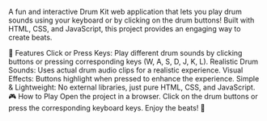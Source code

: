 A fun and interactive Drum Kit web application that lets you play drum sounds using your keyboard or by clicking on the drum buttons! Built with HTML, CSS, and JavaScript, this project provides an engaging way to create beats.

🎵 Features
Click or Press Keys: Play different drum sounds by clicking buttons or pressing corresponding keys (W, A, S, D, J, K, L).
Realistic Drum Sounds: Uses actual drum audio clips for a realistic experience.
Visual Effects: Buttons highlight when pressed to enhance the experience.
Simple & Lightweight: No external libraries, just pure HTML, CSS, and JavaScript.
🎮 How to Play
Open the project in a browser.
Click on the drum buttons or press the corresponding keyboard keys.
Enjoy the beats! 🥁
